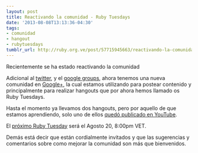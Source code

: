 ```yaml
---
layout: post
title: Reactivando la comunidad - Ruby Tuesdays
date: '2013-08-08T13:13:36-04:30'
tags:
- comunidad
- hangout
- rubytuesdays
tumblr_url: http://ruby.org.ve/post/57715945663/reactivando-la-comunidad-ruby-tuesdays
---
```

Recientemente se ha estado reactivando la comunidad

Adicional al [twitter](https://twitter.com/rubyve), y el [google groups](https://groups.google.com/forum/#!forum/rubyve), ahora tenemos una nueva comunidad en [Google+](https://plus.google.com/u/0/communities/106213524853304399957), la cual estamos utilizando para postear contenido y principalmente para realizar hangouts que por ahora hemos llamado os Ruby Tuesdays.

Hasta el momento ya llevamos dos hangouts, pero por aquello de que estamos aprendiendo, solo uno de ellos [quedó publicado en YouTube](https://www.youtube.com/watch?feature=player_embedded&v=_43il7VXk50).

El [próximo Ruby Tuesday](https://plus.google.com/u/0/events/cie76ts54kv70r4mkdng8k1680k) será el Agosto 20, 8:00pm VET.

Demás está decir que están cordialmente invitados y que las sugerencias y comentarios sobre como mejorar la comunidad son más que bienvenidos.
